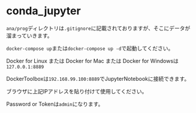 # conda_jupyter

`ana/prog`ディレクトリは`.gitignore`に記載されておりますが、そこにデータが溜まっていきます。

`docker-compose up`または`docker-compose up -d`で起動してください。

Docker for Linux または Docker for Mac または Docker for Windowsは`127.0.0.1:8889`

DockerToolboxは`192.168.99.100:8889`でJupyterNotebookに接続できます。

ブラウザに上記IPアドレスを貼り付けて使用してください。

Password or Tokenは`admin`になります。